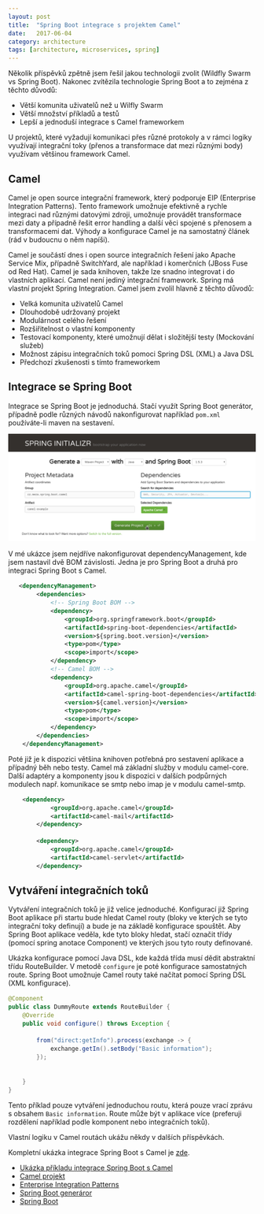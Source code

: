 ```yaml
---
layout: post
title:  "Spring Boot integrace s projektem Camel"
date:   2017-06-04
category: architecture
tags: [architecture, microservices, spring]
---
```



Několik příspěvků zpětně jsem řešil jakou technologii zvolit (Wildfly Swarm vs Spring Boot). Nakonec zvítězila technologie Spring Boot a to zejména z těchto důvodů:

* Větší komunita uživatelů než u Wilfly Swarm
* Větší množství příkladů a testů
* Lepší a jednoduší integrace s Camel frameworkem

U projektů, které vyžadují komunikaci přes různé protokoly a v rámci logiky využívají integrační toky (přenos a transformace dat mezi různými body) využívam většinou framework Camel. 

## Camel
Camel je open source integrační framework, který podporuje EIP (Enterprise Integration Patterns). Tento framework umožnuje efektivně a rychle integraci nad různými datovými zdroji, umožnuje provádět transformace mezi daty a případně řešit error handling a další věci spojené s přenosem a transformacemi dat.  Výhody a konfigurace Camel je na samostatný článek (rád v budoucnu o něm napíši). 

Camel je součástí dnes i open source integračních řešení jako Apache Service Mix, případně SwitchYard, ale například i komerčních (JBoss Fuse od Red Hat). Camel je sada knihoven, takže lze snadno integrovat i do vlastních aplikací. Camel není jediný integrační framework. Spring má vlastní projekt Spring Integration.  Camel jsem zvolil hlavně z těchto důvodů:
* Velká komunita uživatelů Camel 
* Dlouhodobě udržovaný projekt 
* Modulárnost celého řešení
* Rozšiřitelnost o vlastní komponenty
* Testovací komponenty, které umožnují dělat i složitější testy (Mockování služeb)
* Možnost zápisu integračních toků pomoci Spring DSL (XML) a Java DSL
* Předchozí zkušenosti s tímto frameworkem

## Integrace se Spring Boot
Integrace se Spring Boot je jednoduchá. Stačí využít Spring Boot generátor, případně podle různých návodů nakonfigurovat například `pom.xml` používáte-li maven na sestavení.

![Spring Boot generátor](/public/springboot/init.png "Spring Boot generátor")


V mé ukázce jsem nejdříve nakonfigurovat dependencyManagement, kde jsem nastavil dvě BOM závislosti. Jedna je pro Spring Boot a druhá pro integraci Spring Boot s Camel. 
```xml
   <dependencyManagement>
        <dependencies>
            <!-- Spring Boot BOM -->
            <dependency>
                <groupId>org.springframework.boot</groupId>
                <artifactId>spring-boot-dependencies</artifactId>
                <version>${spring.boot.version}</version>
                <type>pom</type>
                <scope>import</scope>
            </dependency>
            <!-- Camel BOM -->
            <dependency>
                <groupId>org.apache.camel</groupId>
                <artifactId>camel-spring-boot-dependencies</artifactId>
                <version>${camel.version}</version>
                <type>pom</type>
                <scope>import</scope>
            </dependency>
        </dependencies>
    </dependencyManagement>
```

Poté již je k dispozici většina knihoven potřebná pro sestavení aplikace a případný běh nebo testy. Camel má základní služby v modulu camel-core. Další adaptéry a komponenty jsou k dispozici v dalších podpůrných modulech např. komunikace se smtp nebo imap je v modulu camel-smtp. 

```xml
	<dependency>
            <groupId>org.apache.camel</groupId>
            <artifactId>camel-mail</artifactId>
        </dependency>

        <dependency>
            <groupId>org.apache.camel</groupId>
            <artifactId>camel-servlet</artifactId>
        </dependency>

```

## Vytváření integračních toků
Vytváření integračních toků je již velice jednoduché. Konfigurací již Spring Boot aplikace při startu bude hledat Camel routy (bloky ve kterých se tyto integrační toky definují) a bude je na základě konfigurace spouštět. Aby Spring Boot aplikace veděla, kde tyto bloky hledat, stačí označit třídy (pomocí spring anotace Component) ve kterých jsou tyto routy definované. 

Ukázka konfigurace pomocí Java DSL, kde každá třída musí dědit abstraktní třídu RouteBuilder. V metodě `configure` je poté konfigurace samostatných route. Spring Boot umožnuje Camel routy také načítat pomocí Spring DSL (XML konfigurace).  

```java
@Component
public class DummyRoute extends RouteBuilder {
    @Override
    public void configure() throws Exception {

        from("direct:getInfo").process(exchange -> {
            exchange.getIn().setBody("Basic information");
        });
         

    }
}
```
Tento příklad pouze vytváření jednoduchou routu, která pouze vrací zprávu s obsahem `Basic information`. Route může být v aplikace více (preferuji rozdělení například podle komponent nebo integračních toků).

Vlastní logiku v Camel routách ukážu někdy v dalších příspěvkách.

Kompletní ukázka integrace Spring Boot s Camel je [zde](https://github.com/vladimirmezera/camel-spring-boot).  

* [Ukázka příkladu integrace Spring Boot s Camel](https://github.com/vladimirmezera/camel-spring-boot)
* [Camel projekt](http://camel.apache.org/)
* [Enterprise Integration Patterns](http://www.enterpriseintegrationpatterns.com/)
* [Spring Boot generáror](http://start.spring.io/)
* [Spring Boot](https://projects.spring.io/spring-boot/)
